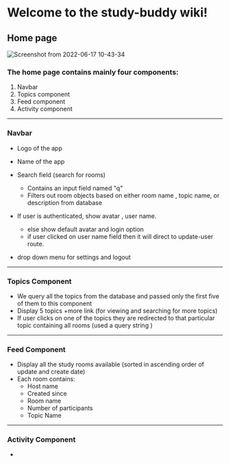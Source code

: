 # Welcome to the study-buddy wiki!

## Home page

![Screenshot from 2022-06-17 10-43-34](https://user-images.githubusercontent.com/80586987/174229742-1c2cd774-dac6-4c4d-aaa6-d2cace97bd1b.png)

### The home page contains mainly four components:
1. Navbar
2. Topics component
3. Feed component
4. Activity component

***

### Navbar
* Logo of the app
* Name of the app
* Search field (search for rooms)
   *   Contains an input field named "q"
   *   Filters out room objects based on either room name , topic name, or description from database
* If user is authenticated, show avatar , user name.
   *   else show default avatar and login option
   *   if user clicked on user name field then it will direct to update-user route.

* drop down menu for settings and logout

***

### Topics Component
* We query all the topics from the database and passed only the first five of them to this component
* Display 5 topics +more link (for viewing and searching for more topics)
* If user clicks on one of the topics they are redirected to that particular topic containing all rooms (used a query string )


***

### Feed Component
* Display all the study rooms available (sorted in ascending order of update and create date)
* Each room contains:
   * Host name
   * Created since
   * Room name
   * Number of participants
   * Topic Name


***

 

### Activity Component
* 

